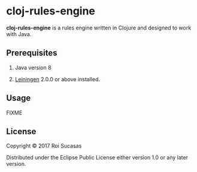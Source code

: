 # cloj-rules-engine

**cloj-rules-engine** is a rules engine written in Clojure and designed to work with Java.

## Prerequisites

1. Java version 8

2. [Leiningen][] 2.0.0 or above installed.

[leiningen]: https://github.com/technomancy/leiningen

## Usage

FIXME

## License

Copyright © 2017 Roi Sucasas

Distributed under the Eclipse Public License either version 1.0 or any later version.
